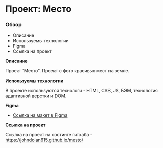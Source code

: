 # Проект: Место

### Обзор

* Описание
* Используемы технологии 
* Figma
* Ссылка на проект

**Описание**

Проект "Место". Проект с фото красивых мест на земле. 

**Используемы технологии**

В проекте используются технологи - HTML, CSS, JS, БЭМ, технология адаптивной верстки и DOM.

**Figma**

* [Ссылка на макет в Figma](https://www.figma.com/file/2cn9N9jSkmxD84oJik7xL7/JavaScript.-Sprint-4?node-id=0%3A1)

**Ссылка на проект**

Ссылка на проект на хоcтинге гитхаба - https://johndolan615.github.io/mesto/
